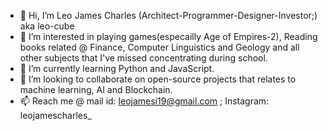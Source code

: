 - 👋 Hi, I’m Leo James Charles (Architect-Programmer-Designer-Investor;) aka leo-cube
- 👀 I’m interested in playing games(especailly Age of Empires-2), Reading books related @ Finance, Computer Linguistics and Geology and all other subjects that I've missed concentrating during school.
- 🌱 I’m currently learning Python and JavaScript.
- 💞️ I’m looking to collaborate on open-source projects that relates to machine learning, AI and Blockchain.
- 📫 Reach me @ mail id: leojamesi19@gmail.com ; Instagram: leojamescharles_

